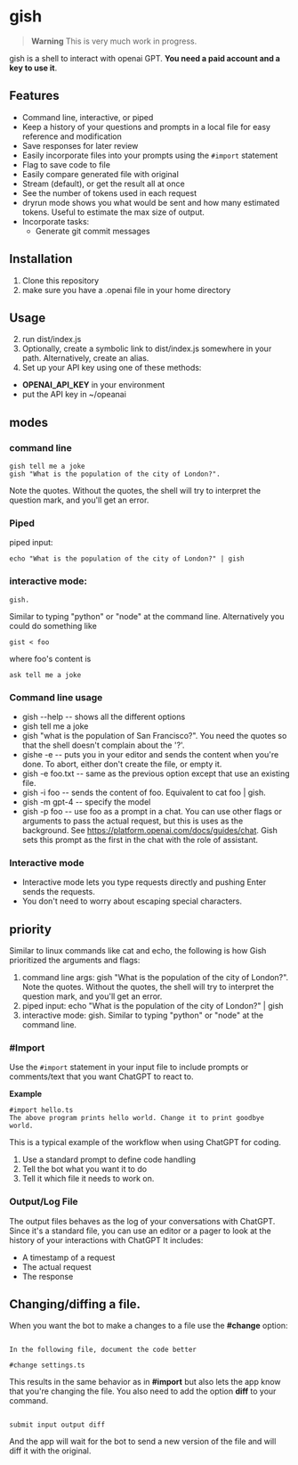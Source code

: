 # gish

> **Warning**
> This is very much work in progress.

gish is a shell to interact with openai GPT. **You need a paid account and a key to use it**.

## Features

- Command line, interactive, or piped
- Keep a history of your questions and prompts in a local file for easy reference and modification
- Save responses for later review
- Easily incorporate files into your prompts using the `#import` statement
- Flag to save code to file
- Easily compare generated file with original
- Stream (default), or get the result all at once
- See the number of tokens used in each request
- dryrun mode shows you what would be sent and how many estimated tokens. Useful to estimate the max size of output.
- Incorporate tasks:
  - Generate git commit messages

## Installation

1. Clone this repository
2. make sure you have a .openai file in your home directory

## Usage

2. run dist/index.js
3. Optionally, create a symbolic link to dist/index.js somewhere in your path. Alternatively, create an alias.
4. Set up your API key using one of these methods:

- **OPENAI_API_KEY** in your environment
- put the API key in ~/opeanai

## modes

### command line

```
gish tell me a joke
gish "What is the population of the city of London?".
```

Note the quotes. Without the quotes, the shell will try to interpret the question mark, and you'll get an error.

### Piped

piped input:

```
echo "What is the population of the city of London?" | gish
```

### interactive mode:

```
gish.
```

Similar to typing "python" or "node" at the command line.
Alternatively you could do something like

```
gist < foo
```

where foo's content is

```
ask tell me a joke
```

### Command line usage

- gish --help -- shows all the different options
- gish tell me a joke
- gish "what is the population of San Francisco?". You need the quotes so that the shell doesn't complain about the '?'.
- gishe -e -- puts you in your editor and sends the content when you're done. To abort, either don't create the file, or empty it.
- gish -e foo.txt -- same as the previous option except that use an existing file.
- gish -i foo -- sends the content of foo. Equivalent to cat foo | gish.
- gish -m gpt-4 -- specify the model
- gish -p foo -- use foo as a prompt in a chat. You can use other flags or arguments to pass the actual request, but this is uses as the background. See https://platform.openai.com/docs/guides/chat. Gish sets this prompt as the first in the chat with the role of assistant.

### Interactive mode

- Interactive mode lets you type requests directly and pushing Enter sends the requests.
- You don't need to worry about escaping special characters.

## priority

Similar to linux commands like cat and echo, the following is how Gish prioritized the arguments and flags:

1. command line args: gish "What is the population of the city of London?". Note the quotes. Without the quotes, the shell will try to interpret the question mark, and you'll get an error.
2. piped input: echo "What is the population of the city of London?" | gish
3. interactive mode: gish. Similar to typing "python" or "node" at the command line.

### #Import

Use the `#import` statement in your input file to include prompts or comments/text that you want ChatGPT to react to.

**Example**

```
#import hello.ts
The above program prints hello world. Change it to print goodbye world.

```

This is a typical example of the workflow when using ChatGPT for coding.

1. Use a standard prompt to define code handling
2. Tell the bot what you want it to do
3. Tell it which file it needs to work on.

### Output/Log File

The output files behaves as the log of your conversations with ChatGPT. Since it's a standard file, you can use an editor or a pager to look at the history of your interactions with ChatGPT
It includes:

- A timestamp of a request
- The actual request
- The response

## Changing/diffing a file.

When you want the bot to make a changes to a file use the **#change** option:

```

In the following file, document the code better

#change settings.ts

```

This results in the same behavior as in **#import** but also lets the app know that you're changing the file.
You also need to add the option **diff** to your command.

```

submit input output diff

```

And the app will wait for the bot to send a new version of the file and will diff it with the original.

```

```
